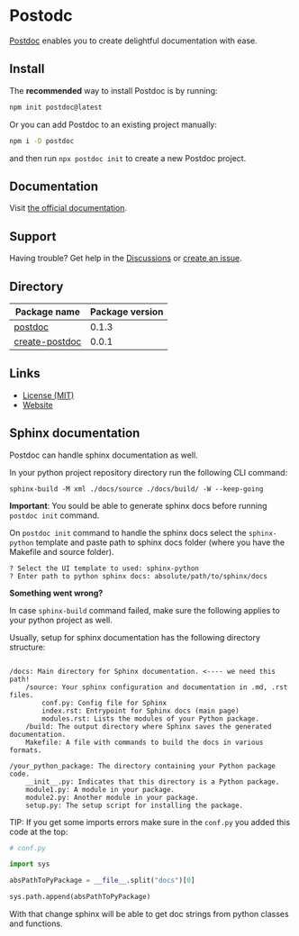 # Postodc

<a href="https://postdoc.dev">Postdoc</a> enables you to create delightful documentation with ease.

## Install

The **recommended** way to install Postdoc is by running:

```bash
npm init postdoc@latest
```

Or you can add Postdoc to an existing project manually: 

```bash
npm i -D postdoc
```

and then run `npx postdoc init` to create a new Postdoc project.

## Documentation

Visit [the official documentation](https://postdoc.dev).

## Support

Having trouble? Get help in the [Discussions](https://github.com/PostDocJS/postdoc/discussions) or [create an issue](https://github.com/PostDocJS/postdoc/issues).

## Directory

| Package name                                | Package version |
|---------------------------------------------|-----------------|
| [postdoc](/PostDocJS/postdoc)               | 0.1.3           |
| [create-postdoc](/PostDocJS/create-postdoc) | 0.0.1           |

## Links

- [License (MIT)](LICENSE)
- [Website](https://postdoc.dev)


## Sphinx documentation

Postdoc can handle sphinx documentation as well. 

In your python project repository directory run the following CLI command:

```shell
sphinx-build -M xml ./docs/source ./docs/build/ -W --keep-going
```

**Important**: You sould be able to generate sphinx docs before running `postdoc init` command.

On `postdoc init` command to handle the sphinx docs select the `sphinx-python` template and paste path to sphinx docs folder (where you have the Makefile and source folder).

```
? Select the UI template to used: sphinx-python
? Enter path to python sphinx docs: absolute/path/to/sphinx/docs
```

**Something went wrong?**

In case `sphinx-build` command failed, make sure the following applies to your python project as well.  

Usually, setup for sphinx documentation has the following directory structure:

```

/docs: Main directory for Sphinx documentation. <---- we need this path!
    /source: Your sphinx configuration and documentation in .md, .rst files.
        conf.py: Config file for Sphinx
        index.rst: Entrypoint for Sphinx docs (main page)
        modules.rst: Lists the modules of your Python package.
    /build: The output directory where Sphinx saves the generated documentation.
    Makefile: A file with commands to build the docs in various formats.

/your_python_package: The directory containing your Python package code.
    __init__.py: Indicates that this directory is a Python package.
    module1.py: A module in your package.
    module2.py: Another module in your package.
    setup.py: The setup script for installing the package.

```

TIP: If you get some imports errors make sure in the `conf.py` you added this code at the top:  

```py
# conf.py

import sys

absPathToPyPackage = __file__.split("docs")[0]

sys.path.append(absPathToPyPackage)

```

With that change sphinx will be able to get doc strings from python classes and functions.




